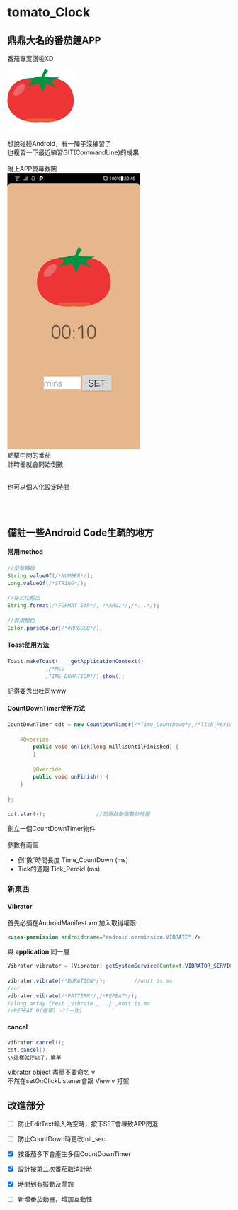 # tomato_Clock

## 鼎鼎大名的番茄鐘APP

番茄專案讚啦XD

<img src="https://github.com/Maxspace1024/PRJ_tomato_Clock/blob/master/code/tomato.png" width="150"/>

想說碰碰Android，有一陣子沒練習了<br/>
也複習一下最近練習GIT(CommandLine)的成果<br/><br/>
附上APP螢幕截圖<br/>
<img src="https://github.com/Maxspace1024/PRJ_tomato_Clock/blob/master/shots/shots_01.png" width="300"/><br/>
點擊中間的番茄<br/>
計時器就會開始倒數<br/><br/>

也可以個人化設定時間<br/>

<br/><br/>

## 備註一些Android Code生疏的地方


#### 常用method
```java
//型態轉換
String.valueOf(/*NUMBER*/);
Long.valueOf(/*STRING*/);

//格式化輸出
String.format(/*FORMAT STR*/, /*ARG1*/,/*...*/);

//套用顏色
Color.parseColor(/*#RRGGBB*/);
```

#### Toast使用方法
```java
Toast.makeToast(	getApplicationContext()
			,/*MSG
			,TIME_DURATION*/).show();
```
記得要秀出吐司www<br/>

#### CountDownTimer使用方法
```java
CountDownTimer cdt = new CountDownTimer(/*Time_CountDown*/,/*Tick_Period*/){

	@Override
        public void onTick(long millisUntilFinished) {
        }

        @Override
        public void onFinish() {
	}

};

cdt.start();				//記得啟動倒數計時器

```
創立一個CountDownTimer物件<br/><br/>
參數有兩個
* 倒ˋ數ˇ時間長度 Time_CountDown (ms)
* Tick的週期   Tick_Peroid (ms)

### 新東西

#### Vibrator
首先必須在AndroidManifest.xml加入取得權限:
```xml
<uses-permission android:name="android.permission.VIBRATE" />
```
與 <b>application</b> 同一層

```java
Vibrator vibrator = (Vibrator) getSystemService(Context.VIBRATOR_SERVICE);

vibrator.vibrate(/*DURATION*/);			//unit is ms
//or
vibrator.vibrate(/*PATTERN*/,/*REPEAT*/);
//long array {rest ,vibrate ,...} ,unit is ms
//REPEAT 0(循環) -1(一次)
```
#### cancel
```java
vibrator.cancel();
cdt.cancel();
\\這樣就停止了，簡單
```
Vibrator object 盡量不要命名 v<br/>
不然在setOnClickListener會跟 View v 打架


## 改進部分
- [ ] 防止EditText輸入為空時，按下SET會導致APP閃退
- [ ] 防止CountDown時更改init_sec
- [x] 按番茄多下會產生多個CountDownTimer
- [x] 設計按第二次番茄取消計時
- [x] 時間到有振動及鬧鈴
- [ ] 新增番茄動畫，增加互動性


